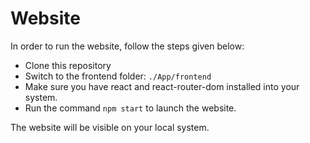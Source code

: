 # Website

In order to run the website, follow the steps given below:
- Clone this repository
- Switch to the frontend folder: `./App/frontend`
- Make sure you have react and react-router-dom installed into your system.
- Run the command `npm start` to launch the website.

The website will be visible on your local system.

